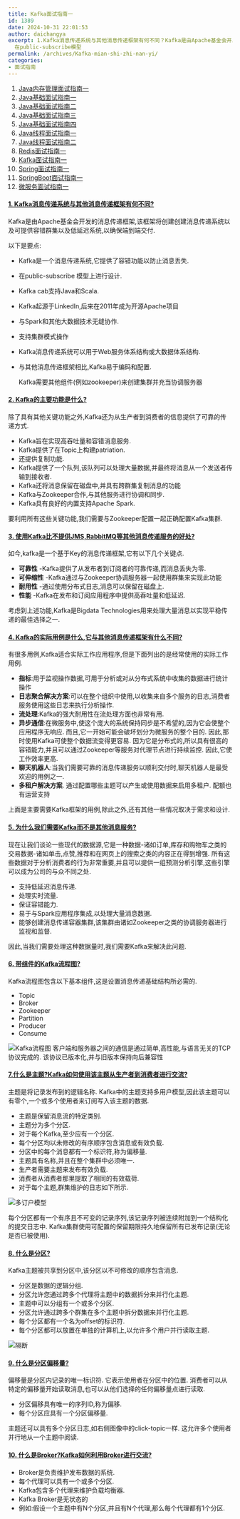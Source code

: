 ```yaml
---
title: Kafka面试指南一
id: 1389
date: 2024-10-31 22:01:53
author: daichangya
excerpt: 1.Kafka消息传递系统与其他消息传递框架有何不同？Kafka是由Apache基金会开发的消息传递框架，该框架将创建创建消息传递系统以及可提供容错群集以及低延迟系统，以确保端到端交付。以下是要点：Kafka是一个消息传递系统，它提供了容错功能以防止消息丢失。
  在public-subscribe模型
permalink: /archives/Kafka-mian-shi-zhi-nan-yi/
categories:
- 面试指南
---
```


1. [Java内存管理面试指南一](https://blog.jsdiff.com/archives/java-memory-interview-1)
2. [Java基础面试指南一](https://blog.jsdiff.com/archives/java-basic-interview-1)
3. [Java基础面试指南二](https://blog.jsdiff.com/archives/java-basic-interview-2)
4. [Java基础面试指南三](https://blog.jsdiff.com/archives/java-basic-interview-3)
5. [Java基础面试指南四](https://blog.jsdiff.com/archives/java-basic-interview-4)
6. [Java线程面试指南一](https://blog.jsdiff.com/archives/java-thread-interview-1)
7. [Java线程面试指南二](https://blog.jsdiff.com/archives/java-thread-interview-2)
8. [Redis面试指南一](https://blog.jsdiff.com/archives/redis-interview-1)
9. [Kafka面试指南一](https://blog.jsdiff.com/archives/kafka-interview-1)
10. [Spring面试指南一](https://blog.jsdiff.com/archives/spring-interview-1)
11. [SpringBoot面试指南一](https://blog.jsdiff.com/archives/springboot-interview-1)
12. [微服务面试指南一](https://blog.jsdiff.com/archives/microservice-interview-1)

#### [1. Kafka消息传递系统与其他消息传递框架有何不同?](#collapse-beginner-975)

Kafka是由Apache基金会开发的消息传递框架,该框架将创建创建消息传递系统以及可提供容错群集以及低延迟系统,以确保端到端交付. 

以下是要点:

*   Kafka是一个消息传递系统,它提供了容错功能以防止消息丢失.  
*   在public-subscribe 模型上进行设计. 
*   Kafka cab支持Java和Scala. 
*   Kafka起源于LinkedIn,后来在2011年成为开源Apache项目
*   与Spark和其他大数据技术无缝协作. 
*   支持集群模式操作
*   Kafka消息传递系统可以用于Web服务体系结构或大数据体系结构.  
*   与其他消息传递框架相比,Kafka易于编码和配置. 

      Kafka需要其他组件(例如zookeeper)来创建集群并充当协调服务器


#### [2. Kafka的主要功能是什么?](#collapse-beginner-976)

除了具有其他关键功能之外,Kafka还为从生产者到消费者的信息提供了可靠的传递方式. 

*   Kafka旨在实现高吞吐量和容错消息服务. 
*   Kafka提供了在Topic上构建patriation. 
*   还提供复制功能. 
*   Kafka提供了一个队列,该队列可以处理大量数据,并最终将消息从一个发送者传输到接收者.  
*   Kafka还将消息保留在磁盘中,并具有跨群集复制消息的功能
*   Kafka与Zookeeper合作,与其他服务进行协调和同步. 
*   Kafka具有良好的内置支持Apache Spark. 

要利用所有这些关键功能,我们需要与Zookeeper配置一起正确配置Kafka集群. 

#### [3. 使用Kafka比不提供JMS,RabbitMQ等其他消息传递服务的好处?](#collapse-beginner-977)

如今,kafka是一个基于Key的消息传递框架,它有以下几个关键点. 

*   **可靠性** -Kafka提供了从发布者到订阅者的可靠传递,而消息丢失为零. 
*   **可伸缩性** -Kafka通过与Zookeeper协调服务器一起使用群集来实现此功能
*   **耐用性** -通过使用分布式日志,消息可以保留在磁盘上. 
*   **性能** -Kafka在发布和订阅应用程序中提供高吞吐量和低延迟. 

考虑到上述功能,Kafka是Bigdata Technologies用来处理大量消息以实现平稳传递的最佳选择之一. 


#### [4. Kafka的实际用例是什么,它与其他消息传递框架有什么不同?](#collapse-beginner-978)

有很多用例,Kafka适合实际工作应用程序,但是下面列出的是经常使用的实际工作用例. 

*   **指标**:用于监视操作数据,可用于分析或对从分布式系统中收集的数据进行统计操作 
*   **日志聚合解决方案**:可以在整个组织中使用,以收集来自多个服务的日志,消费者服务使用这些日志来执行分析操作. 
*   **流处理**:Kafka的强大耐用性在流处理方面也非常有用. 
*   **异步通信**:在微服务中,使这个庞大的系统保持同步是不希望的,因为它会使整个应用程序无响应. 而且,它一开始可能会破坏划分为微服务的整个目的. 因此,那时使用Kafka可使整个数据流变得更容易. 因为它是分布式的,所以具有很高的容错能力,并且可以通过Zookeeper等服务对代理节点进行持续监控. 因此,它使工作效率更高. 
*   **聊天机器人**:当我们需要可靠的消息传递服务以顺利交付时,聊天机器人是最受欢迎的用例之一.  
*   **多租户解决方案**. 通过配置哪些主题可以产生或使用数据来启用多租户. 配额也有运营支持

上面是主要需要Kafka框架的用例,除此之外,还有其他一些情况取决于需求和设计. 

#### [5. 为什么我们需要Kafka而不是其他消息服务?](#collapse-beginner-979)

现在让我们谈论一些现代的数据源,它是一种数据-诸如订单,库存和购物车之类的交易数据-诸如单击,点赞,推荐和在网页上的搜索之类的内容正在得到增强. 所有这些数据对于分析消费者的行为非常重要,并且可以提供一组预测分析引擎,这些引擎可以成为公司的与众不同之处.  

*   支持低延迟消息传递. 
*   处理实时流量. 
*   保证容错能力. 
*   易于与Spark应用程序集成,以处理大量消息数据. 
*   能够创建消息传递容器集群,该集群由诸如Zookeeper之类的协调服务器进行监视和监督. 

因此,当我们需要处理这种数据量时,我们需要Kafka来解决此问题.  


#### [6. 带组件的Kafka流程图?](#collapse-beginner-980)

Kafka流程图包含以下基本组件,这是设置消息传递基础结构所必需的.  

*   Topic
*   Broker
*   Zookeeper
*   Partition 
*   Producer
*   Consume

![Kafka流程图](https://images.jsdiff.com/kafka_1589934064546.png)
客户端和服务器之间的通信是通过简单,高性能,与语言无关的TCP协议完成的. 该协议已版本化,并与旧版本保持向后兼容性


#### [7.什么是主题?Kafka如何使用该主题从生产者到消费者进行交流?](#collapse-beginner-981)

主题是将记录发布到的逻辑名称. Kafka中的主题支持多用户模型,因此该主题可以有零个,一个或多个使用者来订阅写入该主题的数据. 

*   主题是保留消息流的特定类别. 
*   主题分为多个分区. 
*   对于每个Kafka,至少应有一个分区. 
*   每个分区均以未修改的有序顺序包含消息或有效负载.  
*   分区中的每个消息都有一个标识符,称为偏移量. 
*   主题具有名称,并且在整个集群中必须唯一.  
*   生产者需要主题来发布有效负载.  
*   消费者从消费者那里提取了相同的有效载荷.  
*   对于每个主题,群集维护的日志如下所示. 

![多订户模型](https://images.jsdiff.com/partition_1589934143285.png)

每个分区都有一个有序且不可变的记录序列,该记录序列被连续附加到一个结构化的提交日志中. Kafka集群使用可配置的保留期限持久地保留所有已发布记录(无论是否已被使用). 


#### [8. 什么是分区?](#collapse-beginner-982)

Kafka主题被共享到分区中,该分区以不可修改的顺序包含消息. 

*   分区是数据的逻辑分组. 
*   分区允许您通过跨多个代理将主题中的数据拆分来并行化主题.   
*   主题中可以分组有一个或多个分区. 
*   分区允许通过跨多个群集在多个主题中拆分数据来并行化主题.  
*   每个分区都有一个名为offset的标识符. 
*   每个分区都可以放置在单独的计算机上,以允许多个用户并行读取主题.  

![隔断](https://images.jsdiff.com/topic_1589934221144.png)

#### [9. 什么是分区偏移量?](#collapse-beginner-983)

偏移量是分区内记录的唯一标识符. 它表示使用者在分区中的位置. 消费者可以从特定的偏移量开始读取消息,也可以从他们选择的任何偏移量点进行读取. 

*   分区偏移具有唯一的序列ID,称为偏移. 
*   每个分区应具有一个分区偏移量.  

主题还可以具有多个分区日志,如右侧图像中的click-topic一样. 这允许多个使用者并行地从一个主题中阅读. 


#### [10. 什么是Broker?Kafka如何利用Broker进行交流?](#collapse-beginner-984)

*   Broker是负责维护发布数据的系统. 
*   每个代理可以具有一个或多个分区.  
*   Kafka包含多个代理来维护负载均衡器. 
*   Kafka Broker是无状态的 
*   例如:假设一个主题中有N个分区,并且有N个代理,那么每个代理都有1个分区.  